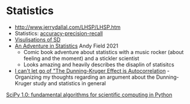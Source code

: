 Statistics
==========

* http://www.jerrydallal.com/LHSP/LHSP.htm
* Statistics: [accuracy-precision-recall](https://blog.floydhub.com/a-pirates-guide-to-accuracy-precision-recall-and-other-scores/)
* [Visulisations of SD](https://rpsychologist.com/d3/cohend/)
* [An Adventure in Statistics](https://www.discoveringstatistics.com/books/an-adventure-in-statistics/) Andy Field 2021
    * Comic book adventure about statistics with a music rocker (about feeling and the moment) and a stickler scientist
    * Looks amazing and heavily describes the disaplin of statisitcs
* [I can't let go of "The Dunning-Kruger Effect is Autocorrelation](https://andersource.dev/2022/04/19/dk-autocorrelation.html) - Organizing my thoughts regarding an argument about the Dunning-Kruger study and statistics in general

[SciPy 1.0: fundamental algorithms for scientific computing in Python](https://www.nature.com/articles/s41592-019-0686-2)